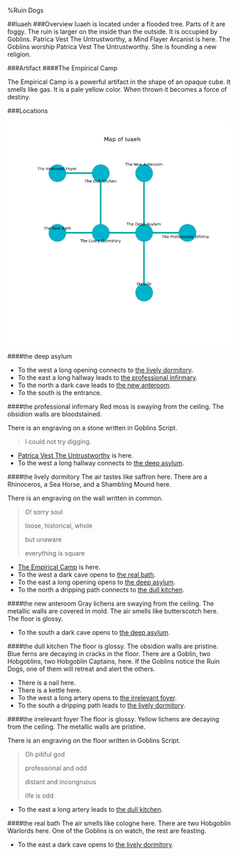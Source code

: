 %Ruin Dogs

##Iuaeh
###Overview
Iuaeh is located under a flooded tree. Parts of it are foggy. The ruin is larger on the inside than the outside. It is occupied by Goblins. <a name="Patrica-Vest-The-Untrustworthy"></a>Patrica Vest The Untrustworthy, a Mind Flayer Arcanist is here. The Goblins worship Patrica Vest The Untrustworthy. She  is founding a new religion. 



###Artifact
####<a name="The-Empirical-Camp"></a>The Empirical Camp


The Empirical Camp is a powerful artifact in the shape of an opaque cube. It smells like gas. It is a pale yellow color. When thrown it becomes a force of destiny. 





###Locations


![](../v2/images/Iuaeh.png)

####<a name="the-deep-asylum"></a>the deep asylum




* To the west a long opening connects to [the lively dormitory](#the-lively-dormitory).
* To the east a long hallway leads to [the professional infirmary](#the-professional-infirmary).
* To the north a dark cave leads to [the new anteroom](#the-new-anteroom).
* To the south is the entrance.


####<a name="the-professional-infirmary"></a>the professional infirmary
Red moss is swaying from the ceiling. The obsidion walls are bloodstained. 

There is an engraving on a stone written in Goblins Script. 

> I could not try digging.
>


* [Patrica Vest The Untrustworthy](#Patrica-Vest-The-Untrustworthy) is here.
* To the west a long hallway connects to [the deep asylum](#the-deep-asylum).


####<a name="the-lively-dormitory"></a>the lively dormitory
The air tastes like saffron here. There are a Rhinoceros, a Sea Horse, and a Shambling Mound here. 

There is an engraving on the wall written in common. 

> O! sorry soul
>
> loose, historical, whole
>
> but unaware
>
> everything is square
>


* [The Empirical Camp](#The-Empirical-Camp) is here.
* To the west a dark cave opens to [the real bath](#the-real-bath).
* To the east a long opening opens to [the deep asylum](#the-deep-asylum).
* To the north a dripping path connects to [the dull kitchen](#the-dull-kitchen).


####<a name="the-new-anteroom"></a>the new anteroom
Gray lichens are swaying from the ceiling. The metallic walls are covered in mold. The air smells like butterscotch here. The floor is glossy. 



* To the south a dark cave opens to [the deep asylum](#the-deep-asylum).


####<a name="the-dull-kitchen"></a>the dull kitchen
The floor is glossy. The obsidion walls are pristine. Blue ferns are decaying in cracks in the floor. There are a Goblin, two Hobgoblins, two Hobgoblin Captains,  here. If the Goblins notice the Ruin Dogs, one of them will retreat and alert the others. 



* There is a nail here.
* There is a kettle here.
* To the west a long artery opens to [the irrelevant foyer](#the-irrelevant-foyer).
* To the south a dripping path leads to [the lively dormitory](#the-lively-dormitory).


####<a name="the-irrelevant-foyer"></a>the irrelevant foyer
The floor is glossy. Yellow lichens are decaying from the ceiling. The metallic walls are pristine. 

There is an engraving on the floor written in Goblins Script. 

> Oh pitiful god
>
> professional and odd
>
> distant and incongruous
>
> life is odd
>


* To the east a long artery leads to [the dull kitchen](#the-dull-kitchen).


####<a name="the-real-bath"></a>the real bath
The air smells like cologne here. There are two Hobgoblin Warlords here. One of the Goblins is on watch, the rest are feasting. 



* To the east a dark cave opens to [the lively dormitory](#the-lively-dormitory).


